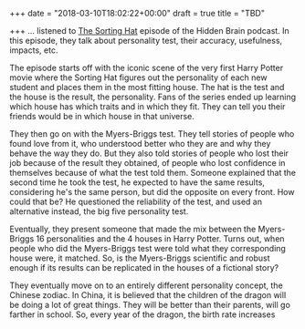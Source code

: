 +++
date = "2018-03-10T18:02:22+00:00"
draft = true
title = "TBD"

+++
... listened to [The Sorting Hat](https://www.npr.org/2017/12/04/568365431/what-can-a-personality-test-tell-us-about-who-we-are) episode of the Hidden Brain podcast. In this episode, they talk about personality test, their accuracy, usefulness, impacts, etc.

The episode starts off with the iconic scene of the very first Harry Potter movie where the Sorting Hat figures out the personality of each new student and places them in the most fitting house. The hat is the test and the house is the result, the personality. Fans of the series ended up learning which house has which traits and in which they fit. They can tell you their friends would be in which house in that universe.

They then go on with the Myers-Briggs test. They tell stories of people who found love from it, who understood better who they are and why they behave the way they do. But they also told stories of people who lost their job because of the result they obtained, of people who lost confidence in themselves because of what the test told them. Someone explained that the second time he took the test, he expected to have the same results, considering he's the same person, but did the opposite on every front. How could that be? He questioned the reliability of the test, and used an alternative instead, the big five personality test.

Eventually, they present someone that made the mix between the Myers-Briggs 16 personalities and the 4 houses in Harry Potter. Turns out, when people who did the Myers-Briggs test were told what they corresponding house were, it matched. So, is the Myers-Briggs scientific and robust enough if its results can be replicated in the houses of a fictional story?

They eventually move on to an entirely different personality concept, the Chinese zodiac. In China, it is believed that the children of the dragon will be doing a lot of great things. They will be better than their parents, will go farther in school. So, every year of the dragon, the birth rate increases